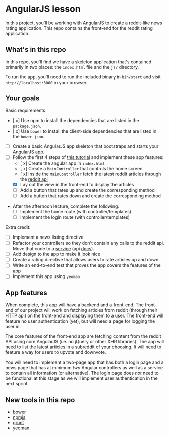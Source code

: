 # AngularJS lesson

In this project, you'll be working with AngularJS to create a reddit-like news rating application. This repo contains the front-end for the reddit rating application.

## What's in this repo

In this repo, you'll find we have a skeleton application that's contained primarily in two places: the `index.html` file and the `js/` directory.

To run the app, you'll need to run the included binary in `bin/start` and visit `http://localhost:3000` in your browser.

## Your goals

Basic requirements

* [ x] Use npm to install the dependencies that are listed in the `package.json`.
* [ x] Use `bower` to install the client-side dependencies that are listed in the `bower.json`.
* [ ] Create a basic AngularJS app skeleton that bootstraps and starts your AngularJS app.
* [ ] Follow the first 4 steps of [this tutorial](http://www.ng-newsletter.com/posts/beginner2expert-how_to_start.html) and implement these app features:
    * [ x] Create the angular app in `index.html`
    * [ x] Create a `MainController` that controls the home screen
    * [ x] Inside the `MainController` fetch the latest reddit articles through the [reddit api](http://www.reddit.com/dev/api)
    * [x] Lay out the view in the front-end to display the articles
    * [ ] Add a button that rates up and create the corresponding method
    * [ ] Add a button that rates down and create the corresponding method
* After the afternoon lecture, complete the following:
    * [ ] Implement the home route (with controller/templates)
    * [ ] Implement the login route (with controller/templates)

Extra credit: 
* [ ] Implement a news listing directive
* [ ] Refactor your controllers so they don't contain any calls to the reddit api.  Move that code to a [service](http://www.ng-newsletter.com/posts/beginner2expert-services.html) (api [docs](http://docs-angularjs-org-dev.appspot.com/guide/dev_guide.services.understanding_services)).
* [ ] Add design to the app to make it look nice
* [ ] Create a rating directive that allows users to rate articles up and down
* [ ] Write an end-to-end test that proves the app covers the features of the app
* [ ] Implement this app using `yeoman`

## App features

When complete, this app will have a backend and a front-end. The front-end of our project will work on fetching articles from reddit (through their HTTP api) on the front-end and displaying them to a user. The front-end will feature no user authentication (yet), but will need a page for logging the user in.

The core features of the front-end app are fetching content from the reddit API using core AngularJS (i.e. no jQuery or other XHR libraries). The app will need to list the latest articles in a subreddit of your choosing. It will need to feature a way for users to upvote and downvote.

You will need to implement a two-page app that has both a login page and a news page that has at minimum _two_ Angular controllers as well as a service to contain all information (or alternative). The login page does _not_ need to be functional at this stage as we will implement user authentication in the next sprint.

## New tools in this repo

* [bower](http://bower.io/)
* [npmjs](https://npmjs.org/)
* [grunt](http://gruntjs.com/)
* [yeoman](http://yeoman.io)
